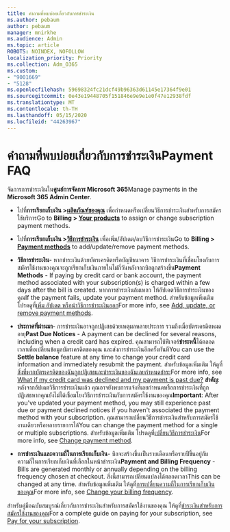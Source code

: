```yaml
---
title: คําถามที่พบบ่อยเกี่ยวกับการชําระเงิน
ms.author: pebaum
author: pebaum
manager: mnirkhe
ms.audience: Admin
ms.topic: article
ROBOTS: NOINDEX, NOFOLLOW
localization_priority: Priority
ms.collection: Adm_O365
ms.custom:
- "9001669"
- "5128"
ms.openlocfilehash: 59698324fc21dcf49b96363d61145e17364f9e01
ms.sourcegitcommit: 0e43e19448705f151846e9e9e1e0f47e12938fdf
ms.translationtype: MT
ms.contentlocale: th-TH
ms.lasthandoff: 05/15/2020
ms.locfileid: "44263967"
---
```

# <a name="payment-faq"></a><span data-ttu-id="14037-102">คําถามที่พบบ่อยเกี่ยวกับการชําระเงิน</span><span class="sxs-lookup"><span data-stu-id="14037-102">Payment FAQ</span></span>

<span data-ttu-id="14037-103">จัดการการชําระเงินใน**ศูนย์การจัดการ Microsoft 365**</span><span class="sxs-lookup"><span data-stu-id="14037-103">Manage payments in the **Microsoft 365 Admin Center**.</span></span> 

- <span data-ttu-id="14037-104">ไปที่**การเรียกเก็บเงิน >[ผลิตภัณฑ์ของคุณ](https://go.microsoft.com/fwlink/p/?linkid=842054)** เพื่อกําหนดหรือเปลี่ยนวิธีการชําระเงินสําหรับการสมัครใช้บริการ</span><span class="sxs-lookup"><span data-stu-id="14037-104">Go to **Billing > [Your products](https://go.microsoft.com/fwlink/p/?linkid=842054)** to assign or change subscription payment methods.</span></span>
- <span data-ttu-id="14037-105">ไปที่**การเรียกเก็บเงิน >[วิธีการชําระเงิน](https://go.microsoft.com/fwlink/p/?linkid=2018806)** เพื่อเพิ่ม/อัปเดต/ลบวิธีการชําระเงิน</span><span class="sxs-lookup"><span data-stu-id="14037-105">Go to **Billing > [Payment methods](https://go.microsoft.com/fwlink/p/?linkid=2018806)** to add/update/remove payment methods.</span></span>

- <span data-ttu-id="14037-106">**วิธีการชําระเงิน**- หากชําระเงินด้วยบัตรเครดิตหรือบัญชีธนาคาร วิธีการชําระเงินที่เชื่อมโยงกับการสมัครใช้งานของคุณจะถูกเรียกเก็บเงินภายในไม่กี่วันหลังจากบิลถูกสร้างขึ้น</span><span class="sxs-lookup"><span data-stu-id="14037-106">**Payment Methods** - If paying by credit card or bank account, the payment method associated with your subscription(s) is charged within a few days after the bill is created.</span></span> <span data-ttu-id="14037-107">หากการชําระเงินล้มเหลว ให้อัปเดตวิธีการชําระเงินของคุณ</span><span class="sxs-lookup"><span data-stu-id="14037-107">If the payment fails, update your payment method.</span></span> <span data-ttu-id="14037-108">สําหรับข้อมูลเพิ่มเติม โปรดดูที่[เพิ่ม อัปเดต หรือนําวิธีการชําระเงินออก](https://go.microsoft.com/fwlink/?linkid=2118133)</span><span class="sxs-lookup"><span data-stu-id="14037-108">For more info, see [Add, update, or remove payment methods](https://go.microsoft.com/fwlink/?linkid=2118133).</span></span>

- <span data-ttu-id="14037-109">**ประกาศที่ผ่านมา**- การชําระเงินอาจถูกปฏิเสธด้วยเหตุผลหลายประการ รวมถึงเมื่อบัตรเครดิตหมดอายุ</span><span class="sxs-lookup"><span data-stu-id="14037-109">**Past Due Notices** - A payment can be declined for several reasons, including when a credit card has expired.</span></span> <span data-ttu-id="14037-110">คุณสามารถใช้ฟีเจอร์**ชําระหนี้**ได้ตลอดเวลาเพื่อเปลี่ยนข้อมูลบัตรเครดิตของคุณ และส่งการชําระเงินอีกครั้งทันที</span><span class="sxs-lookup"><span data-stu-id="14037-110">You can use the **Settle balance** feature at any time to change your credit card information and immediately resubmit the payment.</span></span> <span data-ttu-id="14037-111">สําหรับข้อมูลเพิ่มเติม ให้ดูที่[สิ่งที่หากบัตรเครดิตของฉันถูกปฏิเสธและชําระเงินของฉันเลยกําหนดชําระ](https://docs.microsoft.com/microsoft-365/commerce/billing-and-payments/pay-for-your-subscription?view=o365-worldwide#what-if-my-credit-card-was-declined-and-my-payment-is-past-due)</span><span class="sxs-lookup"><span data-stu-id="14037-111">For more info, see [What if my credit card was declined and my payment is past due?](https://docs.microsoft.com/microsoft-365/commerce/billing-and-payments/pay-for-your-subscription?view=o365-worldwide#what-if-my-credit-card-was-declined-and-my-payment-is-past-due)</span></span> <span data-ttu-id="14037-112">**สําคัญ**: หลังจากอัปเดตวิธีการชําระเงินแล้ว คุณอาจยังพบการแจ้งที่เลยกําหนดหรือการชําระเงินที่ถูกปฏิเสธหากคุณยังไม่ได้เชื่อมโยงวิธีการชําระเงินกับการสมัครใช้งานของคุณ</span><span class="sxs-lookup"><span data-stu-id="14037-112">**Important**: After you've updated your payment method, you may still experience past due or payment declined notices if you haven't associated the payment method with your subscription.</span></span> <span data-ttu-id="14037-113">คุณสามารถเปลี่ยนวิธีการชําระเงินสําหรับการสมัครใช้งานเดียวหรือหลายรายการได้</span><span class="sxs-lookup"><span data-stu-id="14037-113">You can change the payment method for a single or multiple subscriptions.</span></span> <span data-ttu-id="14037-114">สําหรับข้อมูลเพิ่มเติม โปรดดูที่[เปลี่ยนวิธีการชําระเงิน](https://docs.microsoft.com/microsoft-365/commerce/billing-and-payments/add-update-or-remove-credit-card-or-bank-account?view=o365-worldwide#change-a-payment-method)</span><span class="sxs-lookup"><span data-stu-id="14037-114">For more info, see [Change payment method](https://docs.microsoft.com/microsoft-365/commerce/billing-and-payments/add-update-or-remove-credit-card-or-bank-account?view=o365-worldwide#change-a-payment-method).</span></span>

- <span data-ttu-id="14037-115">**การชําระเงินและความถี่ในการเรียกเก็บเงิน**- บิลจะสร้างขึ้นเป็นรายเดือนหรือรายปีขึ้นอยู่กับความถี่ในการเรียกเก็บเงินที่เลือกในหน้าชําระเงิน</span><span class="sxs-lookup"><span data-stu-id="14037-115">**Payment and Billing Frequency** - Bills are generated monthly or annually depending on the billing frequency chosen at checkout.</span></span> <span data-ttu-id="14037-116">สิ่งนี้สามารถเปลี่ยนแปลงได้ตลอดเวลา</span><span class="sxs-lookup"><span data-stu-id="14037-116">This can be changed at any time.</span></span> <span data-ttu-id="14037-117">สําหรับข้อมูลเพิ่มเติม ให้ดูที่[การเปลี่ยนความถี่ในการเรียกเก็บเงินของคุณ](https://go.microsoft.com/fwlink/?linkid=2119148)</span><span class="sxs-lookup"><span data-stu-id="14037-117">For more info, see [Change your billing frequency](https://go.microsoft.com/fwlink/?linkid=2119148).</span></span>

<span data-ttu-id="14037-118">สําหรับคู่มือฉบับสมบูรณ์เกี่ยวกับการชําระเงินสําหรับการสมัครใช้งานของคุณ ให้ดูที่[ชําระเงินสําหรับการสมัครใช้งานของคุณ](https://docs.microsoft.com/microsoft-365/commerce/billing-and-payments/pay-for-your-subscription?view=o365-worldwide)</span><span class="sxs-lookup"><span data-stu-id="14037-118">For a complete guide on paying for your subscription, see [Pay for your subscription](https://docs.microsoft.com/microsoft-365/commerce/billing-and-payments/pay-for-your-subscription?view=o365-worldwide).</span></span>
